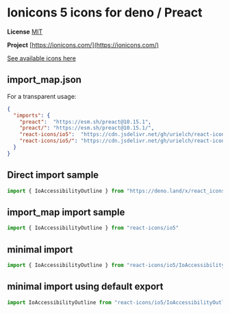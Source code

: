 # Ionicons 5 icons for deno / Preact

**License** [MIT](https://github.com/ionic-team/ionicons/blob/master/LICENSE)

**Project** [https://ionicons.com/](https://ionicons.com/)

[See available icons here](https://react-icons.github.io/react-icons/icons?name=io5)

## import_map.json

For a transparent usage:

```json
{
  "imports": {
    "preact":  "https://esm.sh/preact@10.15.1",
    "preact/": "https://esm.sh/preact@10.15.1/",
    "react-icons/io5":  "https://cdn.jsdelivr.net/gh/urielch/react-icons-io5@1.0.4/mod.ts",
    "react-icons/io5/": "https://cdn.jsdelivr.net/gh/urielch/react-icons-io5@1.0.4/ico/",
  }
}
```

## Direct import sample

```ts
import { IoAccessibilityOutline } from "https://deno.land/x/react_icons_io5@1.0.4/mod.ts"
```

## import_map import sample

```ts
import { IoAccessibilityOutline } from "react-icons/io5"
```

## minimal import

```ts
import { IoAccessibilityOutline } from "react-icons/io5/IoAccessibilityOutline.ts"
```

## minimal import using default export

```ts
import IoAccessibilityOutline from "react-icons/io5/IoAccessibilityOutline.ts"
```

